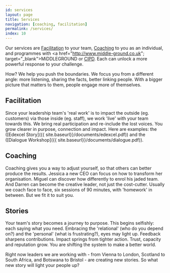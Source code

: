 ```yaml
---
id: services
layout: page
title: Services
navigation: [coaching, facilitation]
permalink: /services/
index: 10
---
```


Our services are [Facilitation](#facilitation) to your team, [Coaching](#coaching) to you as an individual, and programmes with <a href="http://www.middle-ground.co.uk"; target="_blank">MiDDLEGROUND</a> or <a href="http://www.cipd.co.uk/training/ORDDTC" target="_blank">CIPD</a>. Each can unlock a more powerful response to your challenge.

How? We help you push the boundaries. We focus you from a different angle: more listening, sharing the facts, better linking people. With a bigger picture that matters to them, people engage more of themselves. 

<h2 id="facilitation">Facilitation</h2>

Since your leadership team's 'real work' is to impact the outside (eg. customers) via those inside (eg. staff), we work 'live' with your team towards this. We bring real participation and re-include the lost voices. You grow clearer in purpose, connection and impact. Here are examples: the ([Edexcel Story]({{ site.baseurl}}/documents/edexcel.pdf)) and the ([Dialogue Workshop]({{ site.baseurl}}/documents/dialogue.pdf)). 

<h2 id="coaching">Coaching</h2>

Coaching gives you a way to adjust yourself, so that others can better produce the results. Jessica a new CEO can focus on how to transform her organisation. Miguel can discover how differently to enrol his jaded team. And Darren can become the creative leader, not just the cost-cutter. Usually we coach face to face, six sessions of 90 minutes, with 'homework' in between. But we fit it to suit you.

<h2 id="stories">Stories</h2>

Your team's story becomes a journey to purpose. This begins selfishly: each saying what you need. Embracing the 'relational' (who do you depend on?) and the 'personal' (what is frustrating?), eyes may light up. Feedback sharpens contributions. Impact springs from tighter action. Trust, capacity and reputation grow. You are shifting the system to make a better world. 

Right now leaders we are working with - from Vienna to London, Scotland to South Africa, and Botswana to Bristol - are creating new stories. So what new story will light your people up?







